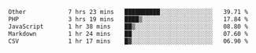 <!--START_SECTION:waka-->

```txt
Other            7 hrs 23 mins   ██████████░░░░░░░░░░░░░░░   39.71 %
PHP              3 hrs 19 mins   ████▒░░░░░░░░░░░░░░░░░░░░   17.84 %
JavaScript       1 hr 38 mins    ██▒░░░░░░░░░░░░░░░░░░░░░░   08.80 %
Markdown         1 hr 24 mins    ██░░░░░░░░░░░░░░░░░░░░░░░   07.60 %
CSV              1 hr 17 mins    █▓░░░░░░░░░░░░░░░░░░░░░░░   06.90 %
```

<!--END_SECTION:waka--> 
 
